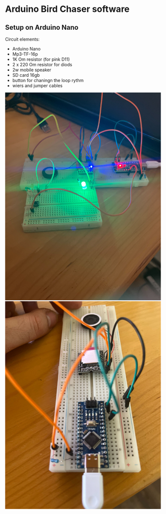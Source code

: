 # Arduino Bird Chaser software

## Setup on Arduino Nano

Circuit elements:

- Arduino Nano
- Mp3-TF-16p
- 1K Om resistor (for pink D11)
- 2 x 220 Om resistor for diods
- 2w mobile speaker
- SD card 16gb
- button for chaningn the loop rythm
- wiers and jumper cables

![Setup Image final](./img/IMG_1306.jpg)
![Setup Image v0 ](./img/IMG_1301.jpg)